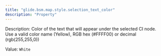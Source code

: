```yaml
---
title: "glide.bsm.map.style.selection_text_color"
description: "Property"
---
```


Description: Color of the text that will appear under the selected CI node. Use a valid color name (Yellow), RGB hex (#FFFF00) or decimal (rgb(255,255,0))

Value: `White`